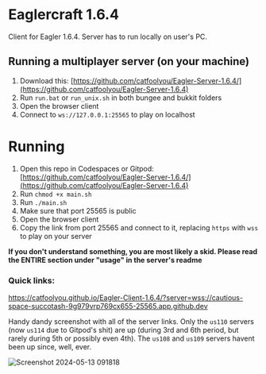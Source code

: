 # Eaglercraft 1.6.4
Client for Eagler 1.6.4. Server has to run locally on user's PC.

## Running a multiplayer server (on your machine)
1) Download this: [https://github.com/catfoolyou/Eagler-Server-1.6.4/](https://github.com/catfoolyou/Eagler-Server-1.6.4)
2) Run `run.bat` or `run_unix.sh` in both bungee and bukkit folders
3) Open the browser client
4) Connect to `ws://127.0.0.1:25565` to play on localhost

# Running
1) Open this repo in Codespaces or Gitpod: [https://github.com/catfoolyou/Eagler-Server-1.6.4/](https://github.com/catfoolyou/Eagler-Server-1.6.4)
2) Run `chmod +x main.sh`
3) Run `./main.sh`
4) Make sure that port 25565 is public
5) Open the browser client
6) Copy the link from port 25565 and connect to it, replacing `https` with `wss` to play on your server

**If you don't understand something, you are most likely a skid. Please read the ENTIRE section under "usage" in the server's readme**

### Quick links:

https://catfoolyou.github.io/Eagler-Client-1.6.4/?server=wss://cautious-space-succotash-9g979vrp769cx655-25565.app.github.dev

Handy dandy screenshot with all of the server links. Only the `us110` servers (now `us114` due to Gitpod's shit) are up (during 3rd and 6th period, but rarely during 5th or possibly even 4th). The `us108` and `us109` servers havent been up since, well, ever.

![Screenshot 2024-05-13 091818](https://github.com/CFYdev/Eagler/assets/165909092/1e5c2155-0f1c-4d62-8b16-9e1bef21335c)

